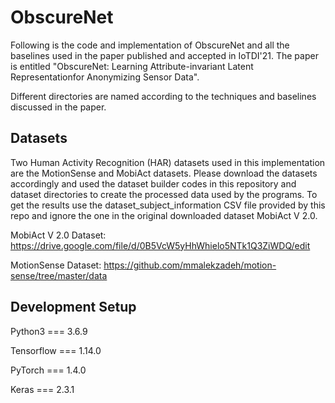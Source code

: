 # ObscureNet
Following is the code and implementation of ObscureNet and all the baselines used in the paper published and accepted in IoTDI'21. The paper is entitled "ObscureNet: Learning Attribute-invariant Latent Representationfor Anonymizing Sensor Data".

Different directories are named according to the techniques and baselines discussed in the paper.

## Datasets
Two Human Activity Recognition (HAR) datasets used in this implementation are the MotionSense and MobiAct datasets. Please download the datasets accordingly and used the dataset builder codes in this repository and dataset directories to create the processed data used by the programs. To get the results use the dataset_subject_information CSV file provided by this repo and ignore the one in the original downloaded dataset MobiAct V 2.0.

MobiAct V 2.0 Dataset: https://drive.google.com/file/d/0B5VcW5yHhWhielo5NTk1Q3ZiWDQ/edit

MotionSense Dataset: https://github.com/mmalekzadeh/motion-sense/tree/master/data

## Development Setup
Python3 === 3.6.9

Tensorflow === 1.14.0

PyTorch === 1.4.0

Keras === 2.3.1
